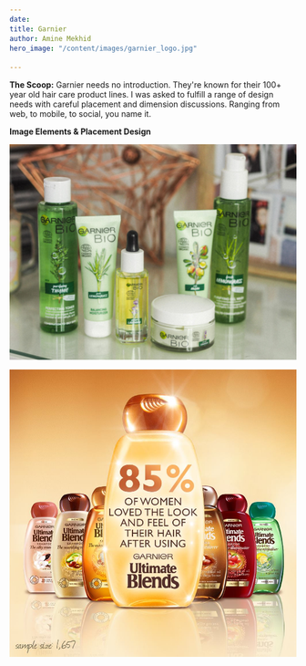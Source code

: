 ```yaml
---
date: 
title: Garnier
author: Amine Mekhid
hero_image: "/content/images/garnier_logo.jpg"

---
```

**The Scoop:** Garnier needs no introduction. They're known for their 100+ year old hair care product lines. I was asked to fulfill a range of design needs with careful placement and dimension discussions. Ranging from web, to mobile, to social, you name it.

**Image Elements & Placement Design**

![](/content/images/garnier.jpg)

![](/content/images/garnier2.jpg)